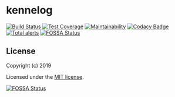 # kennelog

[![Build Status](https://travis-ci.com/roris/kennelog.svg?branch=master)](https://travis-ci.com/roris/kennelog)
[![Test Coverage](https://api.codeclimate.com/v1/badges/967b1c552bab831b7731/test_coverage)](https://codeclimate.com/github/roris/kennelog/test_coverage)
[![Maintainability](https://api.codeclimate.com/v1/badges/967b1c552bab831b7731/maintainability)](https://codeclimate.com/github/roris/kennelog/maintainability)
[![Codacy Badge](https://api.codacy.com/project/badge/Grade/bfd396bd53bf4f4b8de2227e27d2b8ec)](https://www.codacy.com/app/roris/kennelog?utm_source=github.com&utm_medium=referral&utm_content=roris/kennelog&utm_campaign=Badge_Grade)
[![Total alerts](https://img.shields.io/lgtm/alerts/g/roris/kennelog.svg?logo=lgtm&logoWidth=18)](https://lgtm.com/projects/g/roris/kennelog/alerts/)
[![FOSSA Status](https://app.fossa.io/api/projects/git%2Bgithub.com%2Froris%2Fkennelog.svg?type=shield)](https://app.fossa.io/projects/git%2Bgithub.com%2Froris%2Fkennelog?ref=badge_shield)

## License

Copyright (c) 2019

Licensed under the [MIT license](LICENSE).

[![FOSSA Status](https://app.fossa.io/api/projects/git%2Bgithub.com%2Froris%2Fkennelog.svg?type=large)](https://app.fossa.io/projects/git%2Bgithub.com%2Froris%2Fkennelog?ref=badge_large)
